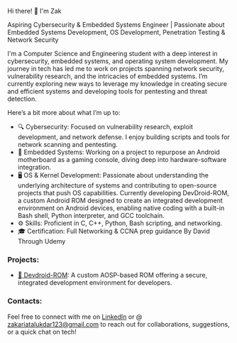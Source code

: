 Hi there! 👋 I'm Zak

Aspiring Cybersecurity & Embedded Systems Engineer | 
Passionate about Embedded Systems Development, OS Development, Penetration Testing & Network Security

I'm a Computer Science and Engineering student with a deep interest in cybersecurity, embedded systems, and operating system development. My journey in tech has led me to work on projects spanning network security, vulnerability research, and the intricacies of embedded systems. I’m currently exploring new ways to leverage my knowledge in creating secure and efficient systems and developing tools for pentesting and threat detection.

Here’s a bit more about what I’m up to:
- 🔍 Cybersecurity: Focused on vulnerability research, exploit development, and network defense. I enjoy building scripts and tools for network scanning and pentesting.
- 🔧 Embedded Systems: Working on a project to repurpose an Android motherboard as a gaming console, diving deep into hardware-software integration.
- 🖥 OS & Kernel Development: Passionate about understanding the underlying architecture of systems and contributing to open-source projects that push OS capabilities. Currently developing DevDroid-ROM, a custom Android ROM designed to create an integrated development environment on Android devices, enabling native coding with a built-in Bash shell, Python interpreter, and GCC toolchain.
- ⚙️ Skills: Proficient in C, C++, Python, Bash scripting, and networking.
- 🎓 Certification: Full Networking & CCNA prep guidance By David Through Udemy

### Projects: 
-  [📱 Devdroid-ROM](https://github.com/arrhenius975/Devdroid-ROM): A custom AOSP-based ROM offering a secure, integrated development environment for developers.

### Contacts:
Feel free to connect with me on [LinkedIn](https://www.linkedin.com/in/zakaria-talukdar-635419257) or @ zakariatalukdar123@gmail.com to reach out for collaborations, suggestions, or a quick chat on tech!

